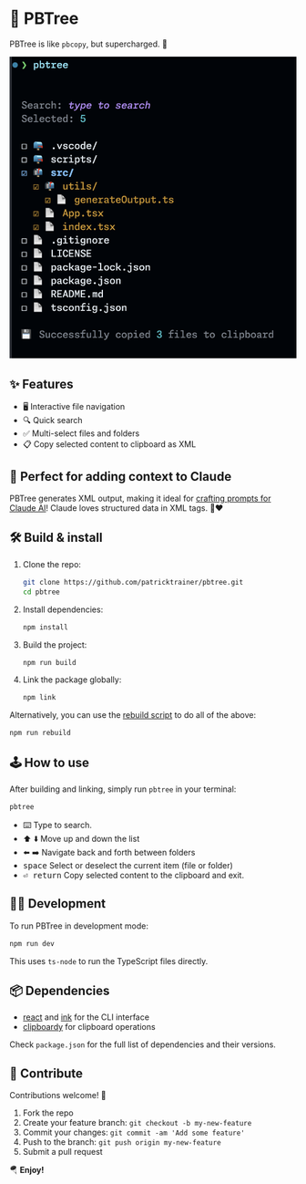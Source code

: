 # 🌳 PBTree

PBTree is like `pbcopy`, but supercharged. 🚀

![PBTree in action](./assets/pbtree.png)

## ✨ Features

- 🖥️ Interactive file navigation
- 🔍 Quick search
- ✅ Multi-select files and folders
- 📋 Copy selected content to clipboard as XML

## 🎯 Perfect for adding context to Claude

PBTree generates XML output, making it ideal for [crafting prompts for Claude AI](https://docs.anthropic.com/en/docs/build-with-claude/prompt-engineering/use-xml-tags)! Claude loves structured data in XML tags. 🤖❤️

## 🛠️ Build & install

1. Clone the repo:
   ```bash
   git clone https://github.com/patricktrainer/pbtree.git
   cd pbtree
   ```

2. Install dependencies:
   ```bash
   npm install
   ```

3. Build the project:
   ```bash
   npm run build
   ```

4. Link the package globally:
   ```bash
   npm link
   ```

Alternatively, you can use the [rebuild script](./scripts/rebuild.js) to do all of the above:

```bash
npm run rebuild
```

## 🕹️ How to use

After building and linking, simply run `pbtree` in your terminal:

```bash
pbtree
```

- ⌨️ Type to search.
- ⬆️ ⬇️ Move up and down the list
- ⬅️ ➡️ Navigate back and forth between folders
- <kbd>space</kbd> Select or deselect the current item (file or folder)
- <kbd>⏎ return</kbd> Copy selected content to the clipboard and exit.

## 👨‍💻 Development

To run PBTree in development mode:

```bash
npm run dev
```

This uses `ts-node` to run the TypeScript files directly.

## 📦 Dependencies

- [react](https://www.npmjs.com/package/react) and [ink](https://www.npmjs.com/package/ink) for the CLI interface
- [clipboardy](https://www.npmjs.com/package/clipboardy) for clipboard operations

Check `package.json` for the full list of dependencies and their versions.

## 🤝 Contribute

Contributions welcome! 🎉

1. Fork the repo
2. Create your feature branch: `git checkout -b my-new-feature`
3. Commit your changes: `git commit -am 'Add some feature'`
4. Push to the branch: `git push origin my-new-feature`
5. Submit a pull request

🪂 **Enjoy!**